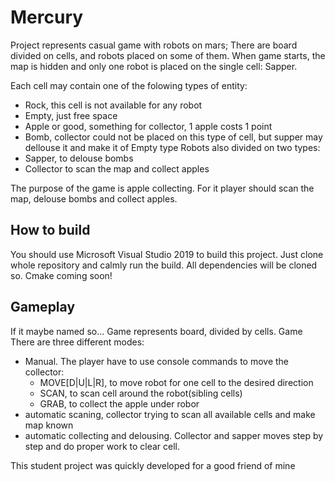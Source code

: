 # Mercury
Project represents casual game with robots on mars;
There are board divided on cells, and robots placed on some of them. When game starts, the map is hidden and only one robot is placed on the single cell: Sapper.

Each cell may contain one of the folowing types of entity:
  - Rock, this cell is not available for any robot
  - Empty, just free space
  - Apple or good, something for collector, 1 apple costs 1 point
  - Bomb, collector could not be placed on this type of cell, but supper may dellouse it and make it of Empty type
Robots also divided on two types:
  - Sapper, to delouse bombs
  - Collector to scan the map and collect apples

The purpose of the game is apple collecting. For it player should scan the map, delouse bombs and collect apples.
## How to build
You should use Microsoft Visual Studio 2019 to build this project. Just clone whole repository and calmly run the build. All dependencies will be cloned so.
Cmake coming soon!
## Gameplay
If it maybe named so...
Game represents board, divided by cells. Game
There are three different modes:
  - Manual. The player have to use console commands to move the collector:
    - MOVE[D|U|L|R], to move robot for one cell to the desired direction
    - SCAN, to scan cell around the robot(sibling cells)
    - GRAB, to collect the apple under robor
  - automatic scaning, collector trying to scan all available cells and make map known
  - automatic collecting and delousing. Collector and sapper moves step by step and do proper work to clear cell.
  
  This student project was quickly developed for a good friend of mine
